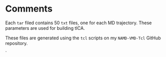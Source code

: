# Comments

Each `tar` filed contains 50 `txt` files, one for each MD trajectory. 
These parameters are used for building tICA.
</br >

These files are generated using the `tcl` scripts on my `NAMD-VMD-Tcl` GitHub repository. 
</br >

`

